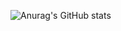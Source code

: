 ![Anurag's GitHub stats](https://github-readme-stats.vercel.app/api?username=vayne1Q&show_icons=true&theme=Gradient&show_owner&repo=github-readme-stats)
